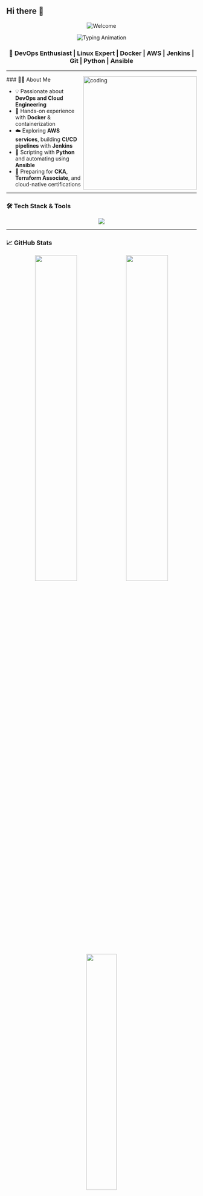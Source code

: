 ## Hi there 👋

<!--
**20Dartside/20Dartside** is a ✨ _special_ ✨ repository because its `README.md` (this file) appears on your GitHub profile.

Here are some ideas to get you started:

- 🔭 I’m currently working on ...
- 🌱 I’m currently learning ...
- 👯 I’m looking to collaborate on ...
- 🤔 I’m looking for help with ...
- 💬 Ask me about ...
- 📫 How to reach me: ...
- 😄 Pronouns: ...
- ⚡ Fun fact: ...
-->


<!-- Animated Banner -->
<p align="center">
  <img src="https://github.com/20Dartside/20Dartside/assets/your-banner.gif" alt="Welcome " />

</p>

<!-- Typing effect under hi there -->
<p align="center">
  <img src="https://readme-typing-svg.demolab.com?font=Fira+Code&weight=500&pause=1000&color=F7506D&center=true&vCenter=true&width=1000&lines=Hi+there+%F0%9F%91%8B%2C+I'm+vikas patel!;DevOps+Enthusiast+%F0%9F%9A%80;Linux+%7C+Docker+%7C+AWS+%7C+Jenkins+%7C+Git+%7C+Ansible+%7C+Python;Automating+Infra+One+Script+at+a+Time" alt="Typing Animation" />
</p>

<h3 align="center">🚀 DevOps Enthusiast | Linux Expert | Docker | AWS | Jenkins | Git | Python | Ansible</h3>

---
<img align="right" alt="coding" width="300" src="https://raw.githubusercontent.com/abhisheknaiidu/abhisheknaiidu/master/code.gif"> 
### 🧑‍💻 About Me

- 💡 Passionate about **DevOps and Cloud Engineering**
- 🐳 Hands-on experience with **Docker** & containerization
- ☁️ Exploring **AWS services**, building **CI/CD pipelines** with **Jenkins**
- 🔄 Scripting with **Python** and automating using **Ansible**
- 🎯 Preparing for **CKA**, **Terraform Associate**, and cloud-native certifications


---

### 🛠️ Tech Stack & Tools

<p align="center">
  <img src="https://skillicons.dev/icons?i=linux,docker,aws,git,jenkins,ansible,python,bash,kubernetes,vscode,github" />
</p>

---

### 📈 GitHub Stats

<p align="center">
  <img src="https://github-readme-stats.vercel.app/api?username=20Dartside&show_icons=true&theme=tokyonight&hide_border=true" width="47%" />
  <img src="https://github-readme-streak-stats.herokuapp.com/?user=20Dartside&theme=tokyonight&hide_border=true" width="47%" />
</p>

<p align="center">
  <img src="https://github-readme-stats.vercel.app/api/top-langs?username=20Dartside&show_icons=true&layout=compact&theme=tokyonight&hide_border=true" width="40%" />
</p>

---

- 🎯 Preparing for **CKA** & **Terraform Associate**

---

### 🔗 Let's Connect

<p align="center">
  <a href="mailto:your-email@example.com">
    <img src="https://img.shields.io/badge/Gmail-D14836?style=for-the-badge&logo=gmail&logoColor=white"/>
  </a>
  <!--a href="https://linkedin.com/in/your-linkedin" target="_blank">
    <img src="https://img.shields.io/badge/LinkedIn-0077B5?style=for-the-badge&logo=linkedin&logoColor=white"/>
  </a-->
</p>

---

### ⚡ Fun Fact

> “Real DevOps don’t restart the server. They find why it’s down in the first place. 😉”

---

### 🎥 Bonus Animation

<p align="center">
  <img src="https://raw.githubusercontent.com/abhisheknaiidu/abhisheknaiidu/master/code.gif" width="400"/>
</p>







